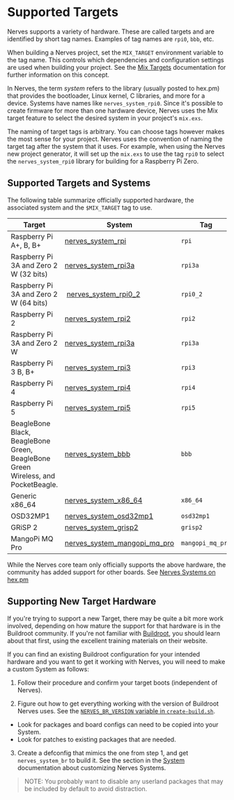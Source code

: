 # Supported Targets

Nerves supports a variety of hardware. These are called targets and are
identified by short tag names. Examples of tag names are `rpi0`, `bbb`, etc.

When building a Nerves project, set the `MIX_TARGET` environment variable to the
tag name. This controls which dependencies and configuration settings are used
when building your project. See the [Mix
Targets](https://hexdocs.pm/mix/Mix.html#module-targets) documentation for
further information on this concept.

In Nerves, the term _system_ refers to the library (usually posted to hex.pm)
that provides the bootloader, Linux kernel, C libraries, and more for a device.
Systems have names like `nerves_system_rpi0`. Since it's possible to create
firmware for more than one hardware device, Nerves uses the Mix target feature
to select the desired system in your project's `mix.exs`.

The naming of target tags is arbitrary. You can choose tags however makes the
most sense for your project. Nerves uses the convention of naming the target tag
after the system that it uses. For example, when using the Nerves new project
generator, it will set up the `mix.exs` to use the tag `rpi0` to select the
`nerves_system_rpi0` library for building for a Raspberry Pi Zero.

## Supported Targets and Systems

The following table summarize officially supported hardware, the associated
system and the `$MIX_TARGET` tag to use.

Target | System | Tag
------ | ------ | ---
Raspberry Pi A+, B, B+ | [nerves_system_rpi](https://github.com/nerves-project/nerves_system_rpi) | `rpi`
Raspberry Pi 3A and Zero 2 W (32 bits) | [nerves_system_rpi3a](https://github.com/nerves-project/nerves_system_rpi3a) | `rpi3a`
Raspberry Pi 3A and Zero 2 W (64 bits) | [nerves_system_rpi0_2](https://github.com/nerves-project/nerves_system_rpi0_2) | `rpi0_2`
Raspberry Pi 2 | [nerves_system_rpi2](https://github.com/nerves-project/nerves_system_rpi2) | `rpi2`
Raspberry Pi 3A and Zero 2 W | [nerves_system_rpi3a](https://github.com/nerves-project/nerves_system_rpi3a) | `rpi3a`
Raspberry Pi 3 B, B+ | [nerves_system_rpi3](https://github.com/nerves-project/nerves_system_rpi3) | `rpi3`
Raspberry Pi 4 | [nerves_system_rpi4](https://github.com/nerves-project/nerves_system_rpi4) | `rpi4`
Raspberry Pi 5 | [nerves_system_rpi5](https://github.com/nerves-project/nerves_system_rpi5) | `rpi5`
BeagleBone Black, BeagleBone Green, BeagleBone Green Wireless, and PocketBeagle. | [nerves_system_bbb](https://github.com/nerves-project/nerves_system_bbb) | `bbb`
Generic x86_64 | [nerves_system_x86_64](https://github.com/nerves-project/nerves_system_x86_64) | `x86_64`
OSD32MP1 | [nerves_system_osd32mp1](https://github.com/nerves-project/nerves_system_osd32mp1) | `osd32mp1`
GRiSP 2 | [nerves_system_grisp2](https://github.com/nerves-project/nerves_system_grisp2) | `grisp2`
MangoPi MQ Pro | [nerves_system_mangopi_mq_pro](https://github.com/nerves-project/nerves_system_mangopi_mq_pro) | `mangopi_mq_pro`
While the Nerves core team only officially supports the above hardware, the
community has added support for other boards. See [Nerves Systems on
hex.pm](https://hex.pm/packages?search=depends:nerves_system_br)

## Supporting New Target Hardware

If you're trying to support a new Target, there may be quite a bit more work
involved, depending on how mature the support for that hardware is in the
Buildroot community.  If you're not familiar with
[Buildroot](https://buildroot.org/), you should learn about that first, using
the excellent training materials on their website.

If you can find an existing Buildroot configuration for your intended hardware
and you want to get it working with Nerves, you will need to make a custom
System as follows:

1. Follow their procedure and confirm your target boots (independent of Nerves).

2. Figure out how to get everything working with the version of Buildroot Nerves uses.
    See the [`NERVES_BR_VERSION` variable in `create-build.sh`](https://github.com/nerves-project/nerves_system_br/blob/main/create-build.sh).

  * Look for packages and board configs can need to be copied into your System.
  * Look for patches to existing packages that are needed.

3. Create a defconfig that mimics the one from step 1, and get `nerves_system_br` to build it.
   See the section in the [System](systems.html) documentation about customizing Nerves Systems.

> NOTE: You probably want to disable any userland packages that may be included
> by default to avoid distraction.
